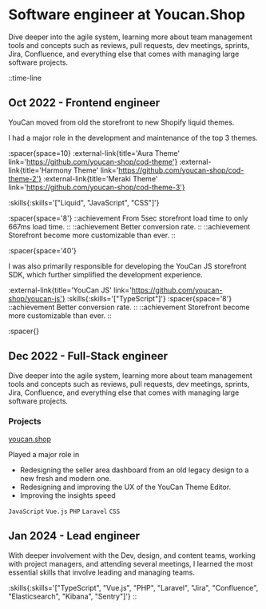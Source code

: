 # Software engineer at Youcan.Shop
Dive deeper into the agile system, learning more about team management tools and concepts such as reviews, pull requests, dev meetings, sprints, Jira, Confluence, and everything else that comes with managing large software projects.

::time-line
## Oct 2022 - Frontend engineer

YouCan moved from old the storefront to new Shopify liquid themes.

I had a major role in the development and maintenance of the top 3 themes.

:spacer{space=10}
:external-link{title='Aura Theme' link='https://github.com/youcan-shop/cod-theme'}
:external-link{title='Harmony Theme' link='https://github.com/youcan-shop/cod-theme-2'}
:external-link{title='Meraki Theme' link='https://github.com/youcan-shop/cod-theme-3'}

:skills{:skills='["Liquid", "JavaScript", "CSS"]'}

:spacer{space='8'}
::achievement
From 5sec storefront load time to only 667ms load time.
::
::achievement
Better conversion rate.
::
::achievement
Storefront become more customizable than ever.
::

:spacer{space='40'}

I was also primarily responsible for developing the YouCan JS storefront SDK, which further simplified the development experience.

:external-link{title='YouCan JS' link='https://github.com/youcan-shop/youcan-js'}
:skills{:skills='["TypeScript"]'}
:spacer{space='8'}
::achievement
Better conversion rate.
::
::achievement
Storefront become more customizable than ever.
::

:spacer{}
## Dec 2022 - Full-Stack engineer

Dive deeper into the agile system, learning more about team management tools and concepts such as reviews, pull requests, dev meetings, sprints, Jira, Confluence, and everything else that comes with managing large software projects.

### Projects

[youcan.shop](http://youcan.shop)

Played a major role in

- Redesigning the seller area dashboard from an old legacy design to a new fresh and modern one.
- Redesigning and improving the UX of the YouCan Theme Editor.
- Improving the insights speed

`JavaScript` `Vue.js` `PHP` `Laravel` `CSS` 

## Jan 2024 - Lead engineer

With deeper involvement with the Dev, design, and content teams, working with project managers, and attending several meetings, I learned the most essential skills that involve leading and managing teams.

:skills{:skills='["TypeScript", "Vue.js", "PHP", "Laravel", "Jira", "Confluence", "Elasticsearch", "Kibana", "Sentry"]'}
::
